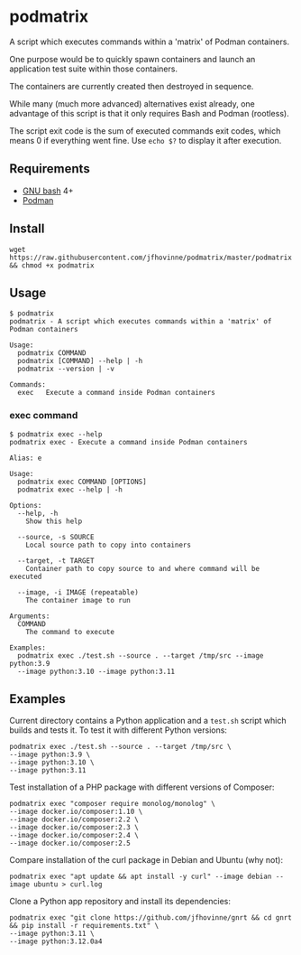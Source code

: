 # podmatrix

A script which executes commands within a 'matrix' of Podman containers.

One purpose would be to quickly spawn containers and launch an application
test suite within those containers.

The containers are currently created then destroyed in sequence.

While many (much more advanced) alternatives exist already, one advantage of
this script is that it only requires Bash and Podman (rootless).

The script exit code is the sum of executed commands exit codes, which means 0
if everything went fine.
Use `echo $?` to display it after execution.

## Requirements

* [GNU bash](https://www.gnu.org/software/bash/) 4+
* [Podman](https://podman.io/)

## Install

```
wget https://raw.githubusercontent.com/jfhovinne/podmatrix/master/podmatrix && chmod +x podmatrix
```

## Usage

```
$ podmatrix
podmatrix - A script which executes commands within a 'matrix' of Podman containers

Usage:
  podmatrix COMMAND
  podmatrix [COMMAND] --help | -h
  podmatrix --version | -v

Commands:
  exec   Execute a command inside Podman containers
```

### exec command

```
$ podmatrix exec --help
podmatrix exec - Execute a command inside Podman containers

Alias: e

Usage:
  podmatrix exec COMMAND [OPTIONS]
  podmatrix exec --help | -h

Options:
  --help, -h
    Show this help

  --source, -s SOURCE
    Local source path to copy into containers

  --target, -t TARGET
    Container path to copy source to and where command will be executed

  --image, -i IMAGE (repeatable)
    The container image to run

Arguments:
  COMMAND
    The command to execute

Examples:
  podmatrix exec ./test.sh --source . --target /tmp/src --image python:3.9
  --image python:3.10 --image python:3.11
```

## Examples

Current directory contains a Python application and a `test.sh` script which
builds and tests it.
To test it with different Python versions:

```
podmatrix exec ./test.sh --source . --target /tmp/src \
--image python:3.9 \
--image python:3.10 \
--image python:3.11
```

Test installation of a PHP package with different versions of Composer:

```
podmatrix exec "composer require monolog/monolog" \
--image docker.io/composer:1.10 \
--image docker.io/composer:2.2 \
--image docker.io/composer:2.3 \
--image docker.io/composer:2.4 \
--image docker.io/composer:2.5
```

Compare installation of the curl package in Debian and Ubuntu (why not):

```
podmatrix exec "apt update && apt install -y curl" --image debian --image ubuntu > curl.log
```

Clone a Python app repository and install its dependencies:

```
podmatrix exec "git clone https://github.com/jfhovinne/gnrt && cd gnrt && pip install -r requirements.txt" \
--image python:3.11 \
--image python:3.12.0a4
```
